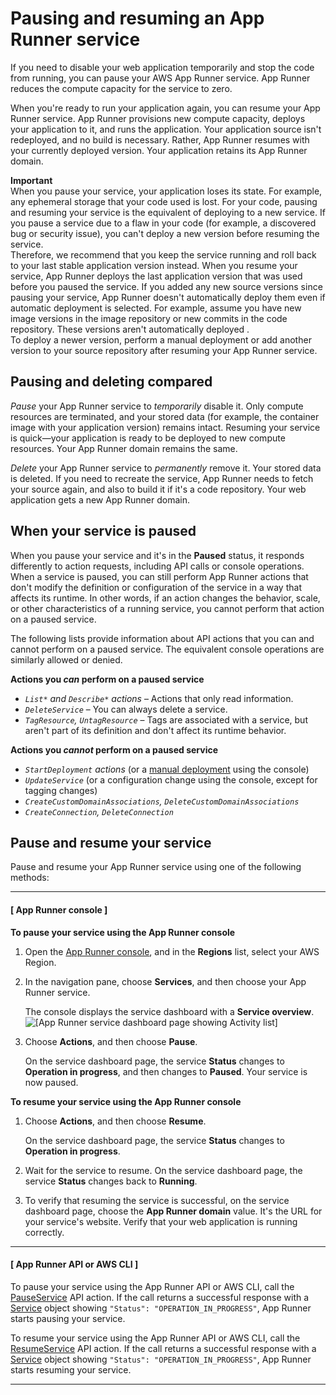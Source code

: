 # Pausing and resuming an App Runner service<a name="manage-pause"></a>

If you need to disable your web application temporarily and stop the code from running, you can pause your AWS App Runner service\. App Runner reduces the compute capacity for the service to zero\.

When you're ready to run your application again, you can resume your App Runner service\. App Runner provisions new compute capacity, deploys your application to it, and runs the application\. Your application source isn't redeployed, and no build is necessary\. Rather, App Runner resumes with your currently deployed version\. Your application retains its App Runner domain\.

**Important**  
When you pause your service, your application loses its state\. For example, any ephemeral storage that your code used is lost\. For your code, pausing and resuming your service is the equivalent of deploying to a new service\.
If you pause a service due to a flaw in your code \(for example, a discovered bug or security issue\), you can't deploy a new version before resuming the service\.  
Therefore, we recommend that you keep the service running and roll back to your last stable application version instead\.
When you resume your service, App Runner deploys the last application version that was used before you paused the service\. If you added any new source versions since pausing your service, App Runner doesn't automatically deploy them even if automatic deployment is selected\. For example, assume you have new image versions in the image repository or new commits in the code repository\. These versions aren't automatically deployed \.  
To deploy a newer version, perform a manual deployment or add another version to your source repository after resuming your App Runner service\.

## Pausing and deleting compared<a name="manage-pause.pause-vs-delete"></a>

*Pause* your App Runner service to *temporarily* disable it\. Only compute resources are terminated, and your stored data \(for example, the container image with your application version\) remains intact\. Resuming your service is quick—your application is ready to be deployed to new compute resources\. Your App Runner domain remains the same\.

*Delete* your App Runner service to *permanently* remove it\. Your stored data is deleted\. If you need to recreate the service, App Runner needs to fetch your source again, and also to build it if it's a code repository\. Your web application gets a new App Runner domain\.

## When your service is paused<a name="manage-pause.paused"></a>

When you pause your service and it's in the **Paused** status, it responds differently to action requests, including API calls or console operations\. When a service is paused, you can still perform App Runner actions that don't modify the definition or configuration of the service in a way that affects its runtime\. In other words, if an action changes the behavior, scale, or other characteristics of a running service, you cannot perform that action on a paused service\.

The following lists provide information about API actions that you can and cannot perform on a paused service\. The equivalent console operations are similarly allowed or denied\.

**Actions you *can* perform on a paused service**
+ *`List*` and `Describe*` actions* – Actions that only read information\.
+ *`DeleteService`* – You can always delete a service\.
+ *`TagResource`, `UntagResource`* – Tags are associated with a service, but aren't part of its definition and don't affect its runtime behavior\.

**Actions you *cannot* perform on a paused service**
+ *`StartDeployment` actions* \(or a [manual deployment](manage-deploy.md#manage-deploy.manual) using the console\)
+ *`UpdateService`* \(or a configuration change using the console, except for tagging changes\)
+ *`CreateCustomDomainAssociations`, `DeleteCustomDomainAssociations`*
+ *`CreateConnection`, `DeleteConnection`*

## Pause and resume your service<a name="manage-pause.manage"></a>

Pause and resume your App Runner service using one of the following methods:

------
#### [ App Runner console ]

**To pause your service using the App Runner console**

1. Open the [App Runner console](https://console.aws.amazon.com/apprunner), and in the **Regions** list, select your AWS Region\.

1. In the navigation pane, choose **Services**, and then choose your App Runner service\.

   The console displays the service dashboard with a **Service overview**\.  
![\[App Runner service dashboard page showing Activity list\]](http://docs.aws.amazon.com/apprunner/latest/dg/images/console-dashboard.png)

1. Choose **Actions**, and then choose **Pause**\.

   On the service dashboard page, the service **Status** changes to **Operation in progress**, and then changes to **Paused**\. Your service is now paused\.

**To resume your service using the App Runner console**

1. Choose **Actions**, and then choose **Resume**\.

   On the service dashboard page, the service **Status** changes to **Operation in progress**\.

1. Wait for the service to resume\. On the service dashboard page, the service **Status** changes back to **Running**\.

1. To verify that resuming the service is successful, on the service dashboard page, choose the **App Runner domain** value\. It's the URL for your service's website\. Verify that your web application is running correctly\.

------
#### [ App Runner API or AWS CLI ]

To pause your service using the App Runner API or AWS CLI, call the [PauseService](https://docs.aws.amazon.com/apprunner/latest/api/API_PauseService.html) API action\. If the call returns a successful response with a [Service](https://docs.aws.amazon.com/apprunner/latest/api/API_Service.html) object showing `"Status": "OPERATION_IN_PROGRESS"`, App Runner starts pausing your service\.

To resume your service using the App Runner API or AWS CLI, call the [ResumeService](https://docs.aws.amazon.com/apprunner/latest/api/API_ResumeService.html) API action\. If the call returns a successful response with a [Service](https://docs.aws.amazon.com/apprunner/latest/api/API_Service.html) object showing `"Status": "OPERATION_IN_PROGRESS"`, App Runner starts resuming your service\.

------